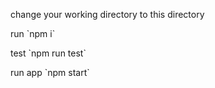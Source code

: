 <p>change your working directory to this directory</p>
<p>run `npm i`</p>
<p>test `npm run test`</p>
<p>run app `npm start`</p>